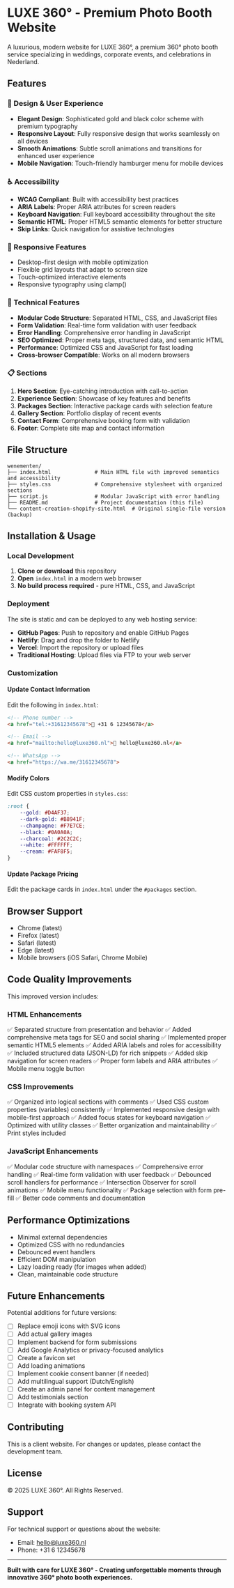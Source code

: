 # LUXE 360° - Premium Photo Booth Website

A luxurious, modern website for LUXE 360°, a premium 360° photo booth service specializing in weddings, corporate events, and celebrations in Nederland.

## Features

### 🎨 Design & User Experience
- **Elegant Design**: Sophisticated gold and black color scheme with premium typography
- **Responsive Layout**: Fully responsive design that works seamlessly on all devices
- **Smooth Animations**: Subtle scroll animations and transitions for enhanced user experience
- **Mobile Navigation**: Touch-friendly hamburger menu for mobile devices

### ♿ Accessibility
- **WCAG Compliant**: Built with accessibility best practices
- **ARIA Labels**: Proper ARIA attributes for screen readers
- **Keyboard Navigation**: Full keyboard accessibility throughout the site
- **Semantic HTML**: Proper HTML5 semantic elements for better structure
- **Skip Links**: Quick navigation for assistive technologies

### 📱 Responsive Features
- Desktop-first design with mobile optimization
- Flexible grid layouts that adapt to screen size
- Touch-optimized interactive elements
- Responsive typography using clamp()

### 🔧 Technical Features
- **Modular Code Structure**: Separated HTML, CSS, and JavaScript files
- **Form Validation**: Real-time form validation with user feedback
- **Error Handling**: Comprehensive error handling in JavaScript
- **SEO Optimized**: Proper meta tags, structured data, and semantic HTML
- **Performance**: Optimized CSS and JavaScript for fast loading
- **Cross-browser Compatible**: Works on all modern browsers

### 📋 Sections

1. **Hero Section**: Eye-catching introduction with call-to-action
2. **Experience Section**: Showcase of key features and benefits
3. **Packages Section**: Interactive package cards with selection feature
4. **Gallery Section**: Portfolio display of recent events
5. **Contact Form**: Comprehensive booking form with validation
6. **Footer**: Complete site map and contact information

## File Structure

```
wenementen/
├── index.html              # Main HTML file with improved semantics and accessibility
├── styles.css              # Comprehensive stylesheet with organized sections
├── script.js               # Modular JavaScript with error handling
├── README.md               # Project documentation (this file)
└── content-creation-shopify-site.html  # Original single-file version (backup)
```

## Installation & Usage

### Local Development

1. **Clone or download** this repository
2. **Open** `index.html` in a modern web browser
3. **No build process required** - pure HTML, CSS, and JavaScript

### Deployment

The site is static and can be deployed to any web hosting service:

- **GitHub Pages**: Push to repository and enable GitHub Pages
- **Netlify**: Drag and drop the folder to Netlify
- **Vercel**: Import the repository or upload files
- **Traditional Hosting**: Upload files via FTP to your web server

### Customization

#### Update Contact Information

Edit the following in `index.html`:

```html
<!-- Phone number -->
<a href="tel:+31612345678">📱 +31 6 12345678</a>

<!-- Email -->
<a href="mailto:hello@luxe360.nl">📧 hello@luxe360.nl</a>

<!-- WhatsApp -->
<a href="https://wa.me/31612345678">
```

#### Modify Colors

Edit CSS custom properties in `styles.css`:

```css
:root {
    --gold: #D4AF37;
    --dark-gold: #B8941F;
    --champagne: #F7E7CE;
    --black: #0A0A0A;
    --charcoal: #2C2C2C;
    --white: #FFFFFF;
    --cream: #FAF8F5;
}
```

#### Update Package Pricing

Edit the package cards in `index.html` under the `#packages` section.

## Browser Support

- Chrome (latest)
- Firefox (latest)
- Safari (latest)
- Edge (latest)
- Mobile browsers (iOS Safari, Chrome Mobile)

## Code Quality Improvements

This improved version includes:

### HTML Enhancements
✅ Separated structure from presentation and behavior
✅ Added comprehensive meta tags for SEO and social sharing
✅ Implemented proper semantic HTML5 elements
✅ Added ARIA labels and roles for accessibility
✅ Included structured data (JSON-LD) for rich snippets
✅ Added skip navigation for screen readers
✅ Proper form labels and ARIA attributes
✅ Mobile menu toggle button

### CSS Improvements
✅ Organized into logical sections with comments
✅ Used CSS custom properties (variables) consistently
✅ Implemented responsive design with mobile-first approach
✅ Added focus states for keyboard navigation
✅ Optimized with utility classes
✅ Better organization and maintainability
✅ Print styles included

### JavaScript Enhancements
✅ Modular code structure with namespaces
✅ Comprehensive error handling
✅ Real-time form validation with user feedback
✅ Debounced scroll handlers for performance
✅ Intersection Observer for scroll animations
✅ Mobile menu functionality
✅ Package selection with form pre-fill
✅ Better code comments and documentation

## Performance Optimizations

- Minimal external dependencies
- Optimized CSS with no redundancies
- Debounced event handlers
- Efficient DOM manipulation
- Lazy loading ready (for images when added)
- Clean, maintainable code structure

## Future Enhancements

Potential additions for future versions:

- [ ] Replace emoji icons with SVG icons
- [ ] Add actual gallery images
- [ ] Implement backend for form submissions
- [ ] Add Google Analytics or privacy-focused analytics
- [ ] Create a favicon set
- [ ] Add loading animations
- [ ] Implement cookie consent banner (if needed)
- [ ] Add multilingual support (Dutch/English)
- [ ] Create an admin panel for content management
- [ ] Add testimonials section
- [ ] Integrate with booking system API

## Contributing

This is a client website. For changes or updates, please contact the development team.

## License

© 2025 LUXE 360°. All Rights Reserved.

## Support

For technical support or questions about the website:
- Email: hello@luxe360.nl
- Phone: +31 6 12345678

---

**Built with care for LUXE 360° - Creating unforgettable moments through innovative 360° photo booth experiences.**
